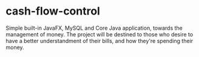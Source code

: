 # cash-flow-control
Simple built-in JavaFX, MySQL and Core Java application, towards the management of money. 
The project will be destined to those who desire to have a better understandment of their bills, and how they're spending their money. 
